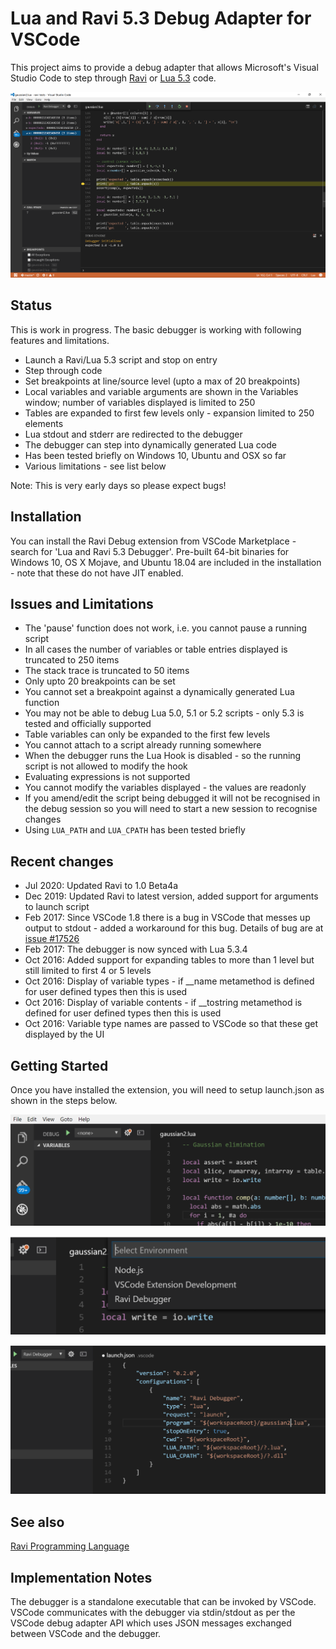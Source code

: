 Lua and Ravi 5.3 Debug Adapter for VSCode
=========================================

This project aims to provide a debug adapter that allows Microsoft's Visual Studio Code to step through [Ravi](http://ravilang.org) or [Lua 5.3](http://www.lua.org) code.

![Debugger in Action](images/screenshot0.png)

Status
------
This is work in progress. The basic debugger is working with following features and limitations.

* Launch a Ravi/Lua 5.3 script and stop on entry 
* Step through code
* Set breakpoints at line/source level (upto a max of 20 breakpoints)
* Local variables and variable arguments are shown in the Variables window; number of variables displayed is limited to 250
* Tables are expanded to first few levels only - expansion limited to 250 elements
* Lua stdout and stderr are redirected to the debugger
* The debugger can step into dynamically generated Lua code
* Has been tested briefly on Windows 10, Ubuntu and OSX so far
* Various limitations - see list below

Note: This is very early days so please expect bugs!

Installation
------------
You can install the Ravi Debug extension from VSCode Marketplace - search for 'Lua and Ravi 5.3 Debugger'. 
Pre-built 64-bit binaries for Windows 10, OS X Mojave, and Ubuntu 18.04 are included in the installation - 
note that these do not have JIT enabled.

Issues and Limitations
----------------------
* The 'pause' function does not work, i.e. you cannot pause a running script
* In all cases the number of variables or table entries displayed is truncated to 250 items
* The stack trace is truncated to 50 items
* Only upto 20 breakpoints can be set
* You cannot set a breakpoint against a dynamically generated Lua function 
* You may not be able to debug Lua 5.0, 5.1 or 5.2 scripts - only 5.3 is tested and officially supported
* Table variables can only be expanded to the first few levels
* You cannot attach to a script already running somewhere
* When the debugger runs the Lua Hook is disabled - so the running script is not allowed to modify the hook
* Evaluating expressions is not supported
* You cannot modify the variables displayed - the values are readonly
* If you amend/edit the script being debugged it will not be recognised in the debug session so you will need to start a new session to recognise changes
* Using `LUA_PATH` and `LUA_CPATH` has been tested briefly

Recent changes
--------------
* Jul 2020: Updated Ravi to 1.0 Beta4a
* Dec 2019: Updated Ravi to latest version, added support for arguments to launch script
* Feb 2017: Since VSCode 1.8 there is a bug in VSCode that messes up output to stdout - added a workaround for this bug. Details of bug are at [issue #17526](https://github.com/Microsoft/vscode/issues/17526)
* Feb 2017: The debugger is now synced with Lua 5.3.4
* Oct 2016: Added support for expanding tables to more than 1 level but still limited to first 4 or 5 levels
* Oct 2016: Display of variable types - if __name metamethod is defined for user defined types then this is used
* Oct 2016: Display of variable contents - if __tostring metamethod is defined for user defined types then this is used
* Oct 2016: Variable type names are passed to VSCode so that these get displayed by the UI

Getting Started
---------------
Once you have installed the extension, you will need to setup launch.json as shown in the steps below.

![First Launch](images/screenshot1.png)

![Select Ravi Debugger](images/screenshot2.png)

![Configure launch.json](images/screenshot3.png)

See also
--------
[Ravi Programming Language](http://ravilang.org)

Implementation Notes
--------------------
The debugger is a standalone executable that can be invoked by VSCode. VSCode communicates 
with the debugger via stdin/stdout as per the VSCode debug adapter API which uses 
JSON messages exchanged between VSCode and the debugger. 
